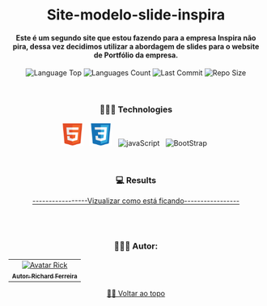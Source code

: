 <div align="center">
  
# Site-modelo-slide-inspira  

<h4>Este é um segundo site que estou fazendo para a empresa Inspira não pira, dessa vez decidimos utilizar a abordagem de slides para o website de Portfólio da empresa.</h4>
  
<p>
<!-- Image Shieldschanges -->
<img  alt="Language Top"  src="https://img.shields.io/github/languages/top/RickFerreira/Site-modelo-slide-inspira">
<img  alt="Languages Count"  src="https://img.shields.io/github/languages/count/RickFerreira/Site-modelo-slide-inspira">
<img  alt="Last Commit"  src="https://img.shields.io/github/last-commit/RickFerreira/Site-modelo-slide-inspira">
<img  alt="Repo Size"  src="https://img.shields.io/github/repo-size/RickFerreira/Site-modelo-slide-inspira">
</a>
</p>

<br> 

### 👨🏻‍💻 Technologies

<img src="https://raw.githubusercontent.com/devicons/devicon/master/icons/html5/html5-original.svg" alt="Html" width="45"> &nbsp;
<img src="https://raw.githubusercontent.com/devicons/devicon/master/icons/css3/css3-original.svg" alt="Css" width="45"> &nbsp;
<img src="https://logospng.org/download/javascript/logo-javascript-icon-1024.png" alt="javaScript" width="50"> &nbsp;
<img src="https://brandlogos.net/wp-content/uploads/2021/09/bootstrap-logo.png" alt="BootStrap" width="66"> &nbsp;
  
<br>

### 💻 Results


<a href="https://rickferreira.github.io/Site-modelo-slide-inspira/">-----------------Vizualizar como está ficando-----------------</a>

<br><br>

### 👨🏻‍💻 Autor:

<table>
  <tr>
    <td align="center">
      <a href="https://github.com/RickFerreira">
        <img src="https://avatars.githubusercontent.com/u/40415279?v=4" width="100px;" alt="Avatar Rick"/><br>
        <sub>
          <b>Autor: Richard Ferreira</b>
        </sub>
      </a>
    </td>
  </tr>
</table>

[☝🏽 Voltar ao topo](#Site-modelo-slide-inspira)<br>

</div>


